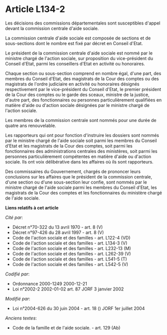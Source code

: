 # Article L134-2

Les décisions des commissions départementales sont susceptibles d'appel devant la commission centrale d'aide sociale.

La commission centrale d'aide sociale est composée de sections et de sous-sections dont le nombre est fixé par décret en
Conseil d'Etat.

Le président de la commission centrale d'aide sociale est nommé par le ministre chargé de l'action sociale, sur proposition
du vice-président du Conseil d'Etat, parmi les conseillers d'Etat en activité ou honoraires.

Chaque section ou sous-section comprend en nombre égal, d'une part, des membres du Conseil d'Etat, des magistrats de la Cour
des comptes ou des magistrats de l'ordre judiciaire en activité ou honoraires désignés respectivement par le vice-président
du Conseil d'Etat, le premier président de la Cour des comptes ou le garde des sceaux, ministre de la justice, d'autre part,
des fonctionnaires ou personnes particulièrement qualifiées en matière d'aide ou d'action sociale désignées par le ministre
chargé de l'action sociale.

Les membres de la commission centrale sont nommés pour une durée de quatre ans renouvelable.

Les rapporteurs qui ont pour fonction d'instruire les dossiers sont nommés par le ministre chargé de l'aide sociale soit
parmi les membres du Conseil d'Etat et les magistrats de la Cour des comptes, soit parmi les fonctionnaires des
administrations centrales des ministères, soit parmi les personnes particulièrement compétentes en matière d'aide ou d'action
sociale. Ils ont voix délibérative dans les affaires où ils sont rapporteurs.

Des commissaires du Gouvernement, chargés de prononcer leurs conclusions sur les affaires que le président de la commission
centrale, d'une section ou d'une sous-section leur confie, sont nommés par le ministre chargé de l'aide sociale parmi les
membres du Conseil d'Etat, les magistrats de la Cour des comptes et les fonctionnaires du ministère chargé de l'aide sociale.

**Liens relatifs à cet article**

_Cité par_:

  - Décret n°70-322 du 13 avril 1970 - art. 8 (V)
  - Décret n°97-426 du 28 avril 1997 - art. 8 (V)
  - Code de l'action sociale et des familles - art. L122-4 (VD)
  - Code de l'action sociale et des familles - art. L134-3 (V)
  - Code de l'action sociale et des familles - art. L232-13 (M)
  - Code de l'action sociale et des familles - art. L262-39 (V)
  - Code de l'action sociale et des familles - art. L541-5 (T)
  - Code de l'action sociale et des familles - art. L542-5 (V)

_Codifié par_:

  - Ordonnance 2000-1249 2000-12-21
  - Loi n°2002-2 2002-01-02 art. 87 JORF 3 janvier 2002

_Modifié par_:

  - Loi n°2004-626 du 30 juin 2004 - art. 18 () JORF 1er juillet 2004

_Anciens textes_:

  - Code de la famille et de l'aide sociale. - art. 129 (Ab)
